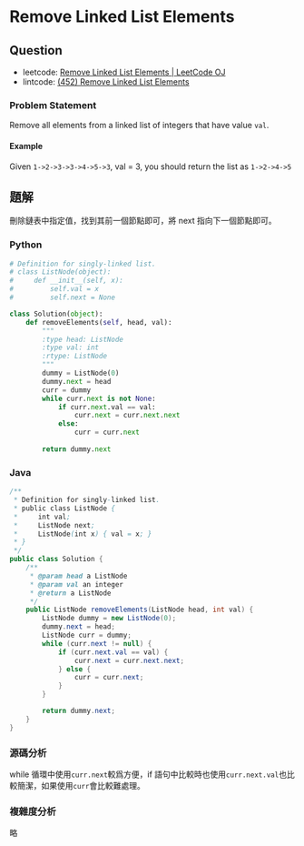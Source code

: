 # Remove Linked List Elements

## Question

- leetcode: [Remove Linked List Elements | LeetCode OJ](https://leetcode.com/problems/remove-linked-list-elements/)
- lintcode: [(452) Remove Linked List Elements](http://www.lintcode.com/en/problem/remove-linked-list-elements/)

### Problem Statement

Remove all elements from a linked list of integers that have value `val`.

#### Example

Given `1->2->3->3->4->5->3`, val = 3, you should return the list as
`1->2->4->5`

## 題解

刪除鏈表中指定值，找到其前一個節點即可，將 next 指向下一個節點即可。

### Python

```python
# Definition for singly-linked list.
# class ListNode(object):
#     def __init__(self, x):
#         self.val = x
#         self.next = None

class Solution(object):
    def removeElements(self, head, val):
        """
        :type head: ListNode
        :type val: int
        :rtype: ListNode
        """
        dummy = ListNode(0)
        dummy.next = head
        curr = dummy
        while curr.next is not None:
            if curr.next.val == val:
                curr.next = curr.next.next
            else:
                curr = curr.next
        
        return dummy.next
```

### Java

```java
/**
 * Definition for singly-linked list.
 * public class ListNode {
 *     int val;
 *     ListNode next;
 *     ListNode(int x) { val = x; }
 * }
 */
public class Solution {
    /**
     * @param head a ListNode
     * @param val an integer
     * @return a ListNode
     */
    public ListNode removeElements(ListNode head, int val) {
        ListNode dummy = new ListNode(0);
        dummy.next = head;
        ListNode curr = dummy;
        while (curr.next != null) {
            if (curr.next.val == val) {
                curr.next = curr.next.next;
            } else {
                curr = curr.next;
            }
        }

        return dummy.next;
    }
}
```

### 源碼分析

while 循環中使用`curr.next`較爲方便，if 語句中比較時也使用`curr.next.val`也比較簡潔，如果使用`curr`會比較難處理。

### 複雜度分析

略
